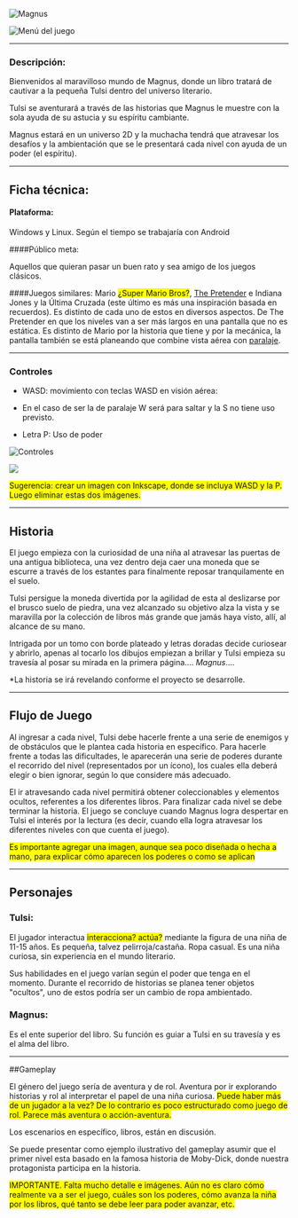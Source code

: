 ![Magnus](https://fbcdn-sphotos-a-a.akamaihd.net/hphotos-ak-frc1/t1.0-9/1976959_10203676119802471_212604512_n.jpg)

![Menú del juego](https://scontent-a-lga.xx.fbcdn.net/hphotos-ash3/t1.0-9/1920430_10203676319687468_1409221105_n.jpg)

****

### Descripción:

Bienvenidos al maravilloso mundo de Magnus, donde un libro tratará de cautivar a la pequeña Tulsi dentro del universo literario.

Tulsi se aventurará a través de las historias que Magnus le muestre con la sola ayuda de su astucia y su espíritu cambiante.

Magnus estará en un universo 2D y la muchacha tendrá que atravesar los desafíos y la ambientación que se le presentará cada nivel con ayuda de un poder (el espíritu).


***

## Ficha técnica:

#### Plataforma:

Windows y Linux. Según el tiempo se trabajaría con Android

####Público meta:

Aquellos que quieran pasar un buen rato y sea amigo de los juegos clásicos.

####Juegos similares:
Mario <span style="background:yellow">¿Super Mario Bros?</span>, [The Pretender](http://www.agame.com/game/the-pretender-part-one) e Indiana Jones y la Última Cruzada (este último es más una inspiración basada en recuerdos). Es distinto de cada uno de estos en diversos aspectos. De The Pretender en que los niveles van a ser más largos en una pantalla que no es estática. Es distinto de Mario por la historia que tiene y por la mecánica, la pantalla también se está planeando que combine vista aérea con [paralaje](http://upload.wikimedia.org/wikipedia/commons/1/16/Parallax-scroll-example.gif).

***

### Controles

* WASD: movimiento con teclas WASD en visión aérea:

* En el caso de ser la de paralaje W será para saltar y la S no tiene uso previsto.

* Letra P: Uso de poder

![Controles](http://img2.wikia.nocookie.net/__cb20110903231601/roblox/images/f/fc/Controls.png)

![](http://ashleyee.com/media/blogs/rice/images/p1010689.jpg)

<span style="background:yellow">Sugerencia: crear un imagen con Inkscape, donde se incluya WASD y la P. Luego eliminar estas dos imágenes.</span>

****

## Historia ##

El juego empieza con la curiosidad de una niña al atravesar las puertas de una antigua biblioteca, una vez dentro deja caer una moneda que se escurre a través de los estantes para finalmente reposar tranquilamente en el suelo. 

Tulsi persigue la moneda divertida por la agilidad de esta al deslizarse por el brusco suelo de piedra, una vez alcanzado su objetivo alza la vista y se maravilla por la colección de libros más grande que jamás haya visto, allí, al alcance de su mano.

Intrigada por un tomo con borde plateado y letras doradas decide curiosear y abrirlo, apenas al tocarlo los dibujos empiezan a brillar y Tulsi empieza su travesía al posar su mirada en la primera página.... *Magnus*....

*La historia se irá revelando conforme el proyecto se desarrolle.

***

## Flujo de Juego

Al ingresar a cada nivel, Tulsi debe hacerle frente a una serie de enemigos y de obstáculos que le plantea cada historia en específico. Para hacerle frente a todas las dificultades, le aparecerán una serie de poderes durante el recorrido del nivel (representados por un ícono), los cuales ella deberá elegir o bien ignorar, según lo que considere más adecuado.

El ir atravesando cada nivel permitirá obtener coleccionables y elementos ocultos, referentes a los diferentes libros. Para finalizar cada nivel se debe terminar la historia. El juego se concluye cuando Magnus logra despertar en Tulsi el interés por la lectura (es decir, cuando ella logra atravesar los diferentes niveles con que cuenta el juego).

<span style="background:yellow">Es importante agregar una imagen, aunque sea poco diseñada o hecha a mano, para explicar cómo aparecen los poderes o como se aplican</span>


***

## Personajes

### Tulsi:

El jugador interactua <span style="background:yellow">interacciona? actúa?</span> mediante la figura de una niña de 11-15 años. Es pequeña, talvez pelirroja/castaña. Ropa casual. Es una niña curiosa, sin experiencia en el mundo literario.

Sus habilidades en el juego varían según el poder que tenga en el momento. Durante el recorrido de historias se planea tener objetos "ocultos", uno de estos podría ser un cambio de ropa ambientado.


### Magnus: 

Es el ente superior del libro. Su función es guiar a Tulsi en su travesía y es el alma del libro.

***

##Gameplay

El género del juego sería de aventura y de rol. Aventura por ir explorando historias y rol al interpretar el papel de una niña curiosa. <span style="background:yellow">Puede haber más de un jugador a la vez? De lo contrario es poco estructurado como juego de rol. Parece más aventura o acción-aventura.</span>

Los escenarios en específico, libros, están en discusión. 

Se puede presentar como ejemplo ilustrativo del gameplay asumir que el primer nivel esta basado en la famosa historia de Moby-Dick, donde nuestra protagonista participa en la historia.

<span style="background:yellow">IMPORTANTE. Falta mucho detalle e imágenes. Aún no es claro cómo realmente va a ser el juego, cuáles son los poderes, cómo avanza la niña por los libros, qué tanto se debe leer para poder avanzar, etc.</span>

